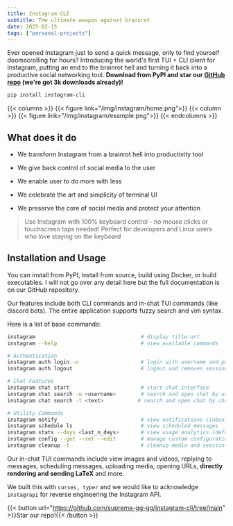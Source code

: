 ```yaml
---
title: Instagram CLI
subtitle: THe ultimate weapon against brainrot
date: 2025-02-15
tags: ["personal-projects"]
---
```


Ever opened Instagram just to send a quick message, only to find yourself doomscrolling for hours? Introducing the world's first TUI + CLI client for Instagram, putting an end to the brainrot hell and turning it back into a productive social networking tool. **Download from PyPI and star our [GitHub repo](https://github.com/supreme-gg-gg/instagram-cli) (we're got 3k downloads already)!**

```bash
pip install instagram-cli
```

{{< columns >}}
{{< figure link="/img/instagram/home.png">}}
{{< column >}}
{{< figure link="/img/instagram/example.png">}}
{{< endcolumns >}}

<!--more-->

## What does it do

- We transform Instagram from a brainrot hell into productivity tool

- We give back control of social media to the user

- We enable user to do more with less

- We celebrate the art and simplicity of terminal UI

- We preserve the core of social media and protect your attention

> Use Instagram with 100% keyboard control - no mouse clicks or touchscreen taps needed! Perfect for developers and Linux users who love staying on the keyboard

## Installation and Usage

You can install from PyPI, install from source, build using Docker, or build executables. I will not go over any detail here but the full documentation is on our GitHub repository.

Our features include both CLI commands and in-chat TUI commands (like discord bots). The entire application supports fuzzy search and vim syntax.

Here is a list of base commands:

```bash
instagram                                  # display title art
instagram --help                           # view available commands

# Authentication
instagram auth login -u                    # login with username and password
instagram auth logout                      # logout and removes session

# Chat Features
instagram chat start                       # start chat interface
instagram chat search -u <username>        # search and open chat by username
instagram chat search -t <text>           # search and open chat by chat title

# Utility Commands
instagram notify                           # view notifications (inbox, followers, mentions)
instagram schedule ls                      # view scheduled messages
instagram stats --days <last_n_days>       # view usage analytics (default: 14 days)
instagram config --get --set --edit        # manage custom configuration
instagram cleanup -t                       # cleanup media and session cache files
```

Our in-chat TUI commands include view images and videos, replying to messages, scheduling messages, uploading media, opening URLs, **directly rendering and sending LaTeX** and more.

We built this with `curses, typer` and we would like to acknowledge `instagrapi` for reverse engineering the Instagram API.

{{< button url="https://github.com/supreme-gg-gg/instagram-cli/tree/main" >}}Star our repo!{{< /button >}}
